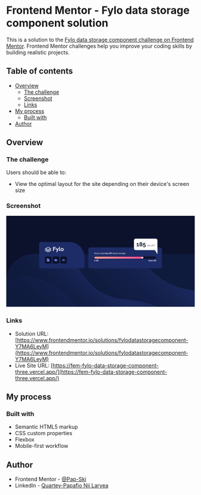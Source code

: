 # Frontend Mentor - Fylo data storage component solution

This is a solution to the [Fylo data storage component challenge on Frontend Mentor](https://www.frontendmentor.io/challenges/fylo-data-storage-component-1dZPRbV5n). Frontend Mentor challenges help you improve your coding skills by building realistic projects.

## Table of contents

- [Overview](#overview)
  - [The challenge](#the-challenge)
  - [Screenshot](#screenshot)
  - [Links](#links)
- [My process](#my-process)
  - [Built with](#built-with)
- [Author](#author)

## Overview

### The challenge

Users should be able to:

- View the optimal layout for the site depending on their device's screen size

### Screenshot

![Screenshot](./screenshot.jpg)

### Links

- Solution URL: [https://www.frontendmentor.io/solutions/fylodatastoragecomponent-Y7MA6LeyM](https://www.frontendmentor.io/solutions/fylodatastoragecomponent-Y7MA6LeyM)
- Live Site URL: [https://fem-fylo-data-storage-component-three.vercel.app/](https://fem-fylo-data-storage-component-three.vercel.app/)

## My process

### Built with

- Semantic HTML5 markup
- CSS custom properties
- Flexbox
- Mobile-first workflow

## Author

- Frontend Mentor - [@Pap-Ski](https://www.frontendmentor.io/profile/Pap-Ski)
- LinkedIn - [Quartey-Papafio Nii Laryea](https://www.linkedin.com/in/nii-laryea-quartey-papafio-229440176/)
